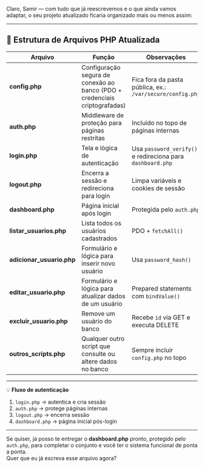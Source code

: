 Claro, Samir — com tudo que já reescrevemos e o que ainda vamos adaptar, o seu projeto atualizado ficaria organizado mais ou menos assim:  

---

## 📂 Estrutura de Arquivos PHP Atualizada

| Arquivo | Função | Observações |
|---------|--------|-------------|
| **config.php** | Configuração segura de conexão ao banco (PDO + credenciais criptografadas) | Fica fora da pasta pública, ex.: `/var/secure/config.php` |
| **auth.php** | Middleware de proteção para páginas restritas | Incluído no topo de páginas internas |
| **login.php** | Tela e lógica de autenticação | Usa `password_verify()` e redireciona para `dashboard.php` |
| **logout.php** | Encerra a sessão e redireciona para login | Limpa variáveis e cookies de sessão |
| **dashboard.php** | Página inicial após login | Protegida pelo `auth.php` |
| **listar_usuarios.php** | Lista todos os usuários cadastrados | PDO + `fetchAll()` |
| **adicionar_usuario.php** | Formulário e lógica para inserir novo usuário | Usa `password_hash()` |
| **editar_usuario.php** | Formulário e lógica para atualizar dados de um usuário | Prepared statements com `bindValue()` |
| **excluir_usuario.php** | Remove um usuário do banco | Recebe `id` via GET e executa DELETE |
| **outros_scripts.php** | Qualquer outro script que consulte ou altere dados no banco | Sempre incluir `config.php` no topo |

---

💡 **Fluxo de autenticação**  
1. `login.php` → autentica e cria sessão  
2. `auth.php` → protege páginas internas  
3. `logout.php` → encerra sessão  
4. `dashboard.php` → página inicial pós-login  

---

Se quiser, já posso te entregar o **dashboard.php** pronto, protegido pelo `auth.php`, para completar o conjunto e você ter o sistema funcional de ponta a ponta.  
Quer que eu já escreva esse arquivo agora?
